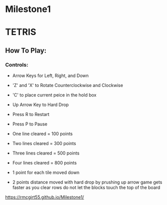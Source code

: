 # Milestone1

# TETRIS

## How To Play:
### Controls:
- Arrow Keys for Left, Right, and Down
- 'Z' and 'X' to Rotate Counterclockwise and Clockwise 
- 'C' to place current peice in the hold box
- Up Arrow Key to Hard Drop
- Press R to Restart
- Press P to Pause



- One line cleared = 100 points
- Two lines cleared = 300 points
- Three lines cleared = 500 points
- Four lines cleared = 800 points
- 1 point for each tile moved down
- 2 points distance moved with hard drop by prushing up arrow
  game gets faster as you clear rows
  do not let the blocks touch the top of the board

https://rmcgirt55.github.io/Milestone1/
